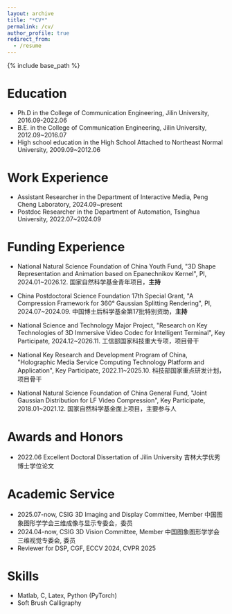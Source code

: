 ```yaml
---
layout: archive
title: "*CV*"
permalink: /cv/
author_profile: true
redirect_from:
  - /resume
---
```


{% include base_path %}

Education
======
* Ph.D in the College of Communication Engineering, Jilin University, 2016.09-2022.06
* B.E. in the College of Communication Engineering, Jilin University, 2012.09~2016.07
* High school education in the High School Attached to Northeast Normal University, 2009.09~2012.06

Work Experience
======
* Assistant Researcher in the Department of Interactive Media, Peng Cheng Laboratory, 2024.09~present
* Postdoc Researcher in the Department of Automation, Tsinghua University, 2022.07~2024.09

  
Funding Experience
======
* National Natural Science Foundation of China Youth Fund, "3D Shape Representation and Animation based on Epanechnikov Kernel", PI, 2024.01~2026.12. 国家自然科学基金青年项目，**主持**

* China Postdoctoral Science Foundation 17th Special Grant, "A Compression Framework for 360° Gaussian Splitting Rendering", PI, 2024.07~2024.09. 中国博士后科学基金第17批特别资助，**主持**

* National Science and Technology Major Project, "Research on Key Technologies of 3D Immersive Video Codec for Intelligent Terminal", Key Participate, 2024.12~2026.11. 工信部国家科技重大专项，项目骨干

* National Key Research and Development Program of China, "Holographic Media Service Computing Technology Platform and Application", Key Participate, 2022.11~2025.10. 科技部国家重点研发计划，项目骨干

* National Natural Science Foundation of China General Fund, "Joint Gaussian Distribution for LF Video Compression", Key Participate, 2018.01~2021.12. 国家自然科学基金面上项目，主要参与人

Awards and Honors
======
* 2022.06 Excellent Doctoral Dissertation of Jilin University 吉林大学优秀博士学位论文

Academic Service
======
* 2025.07-now, CSIG 3D Imaging and Display Committee, Member 中国图象图形学学会三维成像与显示专委会，委员
* 2024.04-now, CSIG 3D Vision Committee, Member 中国图象图形学学会三维视觉专委会, 委员
* Reviewer for DSP, CGF, ECCV 2024, CVPR 2025

Skills
======
* Matlab, C, Latex, Python (PyTorch)
* Soft Brush Calligraphy


<!-- Publications
======
  <ul>{% for post in site.publications %}
    {% include archive-single-cv.html %}
  {% endfor %}</ul> -->
  
<!-- Talks
======
  <ul>{% for post in site.talks %}
    {% include archive-single-talk-cv.html %}
  {% endfor %}</ul> -->
  
<!-- Teaching
======
  <ul>{% for post in site.teaching %}
    {% include archive-single-cv.html %}
  {% endfor %}</ul> -->
  
<!-- Service and leadership
======
* Currently signed in to 43 different slack teams -->
